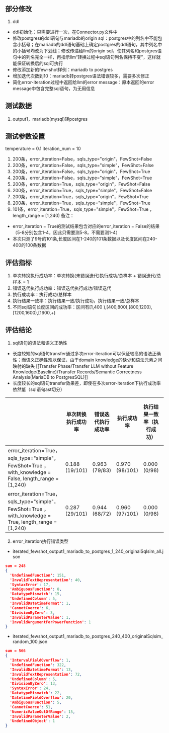 ## 部分修改
1.  ddl
* ddl初始化：只需要进行一次，在Connector.py文件中
* 修改postgres的ddl语句与mariadb的origin sql：postgres中的列名中不能包含小括号；在mariadb的ddl语句基础上确定postgres的ddl语句，其中列名中的小括号均改为下划线；修改传递给llm的origin sql，使其列名和postgres语句中的列名完全一样，再指示llm“转换过程中sql语句列名保持不变”，这样就能保证转换后的sql可执行
* 修改添加新的few-shot样例：mariadb to postgres
* 增加迭代次数到10：mariadb转postgres语法错误较多，需要多次修正
* 简化error-iteration过程中返回给llm的error message：原本返回的error message中包含完整sql语句，为无用信息

## 测试数据
1. output1，mariadb(mysql)转postgres

## 测试参数设置
temperature = 0.1
iteration_num = 10
1. 200条，error_iteration=False，sqls_type="origin"，FewShot=False  
2. 200条，error_iteration=False，sqls_type="simple"，FewShot=False  
3. 200条，error_iteration=False，sqls_type="origin"，FewShot=True
4. 200条，error_iteration=False，sqls_type="simple"，FewShot=True 
5. 200条，error_iteration=True，sqls_type="origin"，FewShot=False 
6. 200条，error_iteration=True，sqls_type="simple"，FewShot=False
7. 200条，error_iteration=True，sqls_type="origin"，FewShot=True 
8. 200条，error_iteration=True，sqls_type="simple"，FewShot=True 
9. 101条，error_iteration=True，sqls_type="simple"，FewShot=True ，length_range = [1,240)
备注：
* error_iteration = True的测试结果包含对应的error_iteration = False的结果（5-8分别包含1-4，因此只需要测5-8，不需要测1-4）
* 本次只测了9号的101条,长度区间在1-240的101条数据以及长度区间在240-400的100条数据
## 评估指标

1. 单次转换执行成功率：单次转换(未错误迭代)执行成功/总样本 + 错误迭代/总样本 = 1
2. 错误迭代执行成功率：错误迭代执行成功/错误迭代
3. 执行成功率：执行成功/总样本
4. 执行结果一致率：执行结果一致/执行成功，执行结果一致/总样本
5. 不同sql语句长度区间的成功率：区间有[1,400 ),[400,800),[800,1200),[1200,1600),[1600,+)

## 评估结论
1. sql语句的语法和语义正确性
* 长度较短的sql语句transfer通过多次error-iteration可以保证较高的语法正确性；而语义正确性难以保证，由于domain knowledge的缺少和语法元素之间映射的缺失 [[Transfer Phase/Transfer LLM without Feature Knowledge(Baseline)/Transfer Records/Semantic Correctness Analysis(MariaDB to PostgresSQL)]]
* 长度较长的sql语句transfer效果差，即使在多次error-iteration下执行成功率依然低（sql语句ast切分）

|                                                                                                       | 单次转换执行成功率      | 错误迭代执行成功率     | 执行成功率          | 执行结果一致率（执行成功） | 执行结果一致率（总样本）(先忽略) | 平均迭代次数          |
| ----------------------------------------------------------------------------------------------------- | -------------- | ------------- | -------------- | ------------- | ----------------- | --------------- |
| error_iteration=True，sqls_type="simple"，FewShot=True ，with_knowledge = False,  length_range = [1,240) | 0.188 (19/101) | 0.963 (79/83) | 0.970 (98/101) | 0.000  (0/98) | 0.000 (0/101)     | 3.396 (343/101) |
| error_iteration=True，sqls_type="simple"，FewShot=True ，with_knowledge = True,  length_range = [1,240)  | 0.287 (29/101) | 0.944 (68/72) | 0.960 (97/101) | 0.000  (0/98) | 0.000 (0/101)     | 2.842 (287/101) |

2. error_iteration执行错误类型
* iterated_fewshot_output1_mariadb_to_postgres_1_240_originalSqlsim_all.json
```JSON
sum = 248
{  
  'UndefinedFunction': 151,  
  'InvalidTextRepresentation': 40,  
  'SyntaxError': 17,  
  'AmbiguousFunction': 8,  
  'DatatypeMismatch': 15,  
  'UndefinedColumn': 5,  
  'InvalidDatetimeFormat': 1,  
  'CannotCoerce': 6,  
  'DivisionByZero': 3,  
  'InvalidParameterValue': 1,  
  'InvalidArgumentForPowerFunction': 1  
}
```
* iterated_fewshot_output1_mariadb_to_postgres_240_400_originalSqlsim_random_100.json
``` JSON
sum = 566
{  
  'IntervalFieldOverflow': 1,  
  'UndefinedFunction': 322,  
  'InvalidDatetimeFormat': 13,  
  'InvalidTextRepresentation': 72,  
  'UndefinedColumn': 5,  
  'DivisionByZero': 13,  
  'SyntaxError': 24,  
  'DatatypeMismatch': 22,  
  'DatetimeFieldOverflow': 20,  
  'AmbiguousFunction': 5,  
  'CannotCoerce': 51,  
  'NumericValueOutOfRange': 15,  
  'InvalidParameterValue': 2,  
  'UndefinedObject': 1  
}  
```
